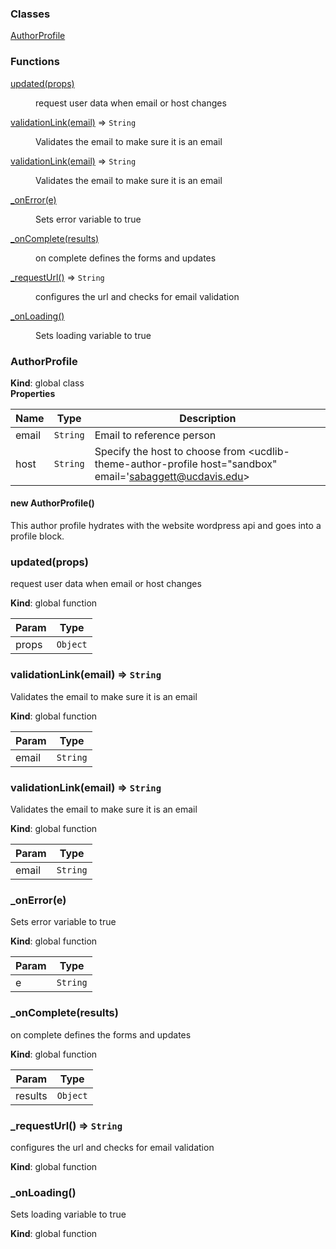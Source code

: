 ### Classes

<dl>
<dt><a href="#AuthorProfile">AuthorProfile</a></dt>
<dd></dd>
</dl>

### Functions

<dl>
<dt><a href="#updated">updated(props)</a></dt>
<dd><p>request user data when email or host changes</p>
</dd>
<dt><a href="#validationLink">validationLink(email)</a> ⇒ <code>String</code></dt>
<dd><p>Validates the email to make sure it is an email</p>
</dd>
<dt><a href="#validationLink">validationLink(email)</a> ⇒ <code>String</code></dt>
<dd><p>Validates the email to make sure it is an email</p>
</dd>
<dt><a href="#_onError">_onError(e)</a></dt>
<dd><p>Sets error variable to true</p>
</dd>
<dt><a href="#_onComplete">_onComplete(results)</a></dt>
<dd><p>on complete defines the forms and updates</p>
</dd>
<dt><a href="#_requestUrl">_requestUrl()</a> ⇒ <code>String</code></dt>
<dd><p>configures the url and checks for email validation</p>
</dd>
<dt><a href="#_onLoading">_onLoading()</a></dt>
<dd><p>Sets loading variable to true</p>
</dd>
</dl>

<a name="AuthorProfile"></a>

### AuthorProfile
**Kind**: global class  
**Properties**

| Name | Type | Description |
| --- | --- | --- |
| email | <code>String</code> | Email to reference person |
| host | <code>String</code> | Specify the host to choose from <ucdlib-theme-author-profile host="sandbox" email='sabaggett@ucdavis.edu></ucdlib-theme-author-profile> |

<a name="new_AuthorProfile_new"></a>

#### new AuthorProfile()
This author profile hydrates with the website wordpress api and goes into a profile block.

<a name="updated"></a>

### updated(props)
request user data when email or host changes

**Kind**: global function  

| Param | Type |
| --- | --- |
| props | <code>Object</code> | 

<a name="validationLink"></a>

### validationLink(email) ⇒ <code>String</code>
Validates the email to make sure it is an email

**Kind**: global function  

| Param | Type |
| --- | --- |
| email | <code>String</code> | 

<a name="validationLink"></a>

### validationLink(email) ⇒ <code>String</code>
Validates the email to make sure it is an email

**Kind**: global function  

| Param | Type |
| --- | --- |
| email | <code>String</code> | 

<a name="_onError"></a>

### \_onError(e)
Sets error variable to true

**Kind**: global function  

| Param | Type |
| --- | --- |
| e | <code>String</code> | 

<a name="_onComplete"></a>

### \_onComplete(results)
on complete defines the forms and updates

**Kind**: global function  

| Param | Type |
| --- | --- |
| results | <code>Object</code> | 

<a name="_requestUrl"></a>

### \_requestUrl() ⇒ <code>String</code>
configures the url and checks for email validation

**Kind**: global function  
<a name="_onLoading"></a>

### \_onLoading()
Sets loading variable to true

**Kind**: global function  
